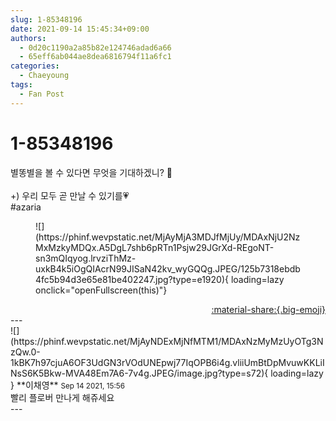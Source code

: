 ```yaml
---
slug: 1-85348196
date: 2021-09-14 15:45:34+09:00
authors:
  - 0d20c1190a2a85b82e124746adad6a66
  - 65eff6ab044ae8dea6816794f11a6fc1
categories:
  - Chaeyoung
tags:
  - Fan Post
---
```


# 1-85348196

<div class="post-container" markdown="1">
<div class="content-container md-sidebar__scrollwrap" markdown="1">

별똥별을 볼 수 있다면 무엇을 기대하겠니? 🌠<br><br>+) 우리 모두 곧 만날 수 있기를💗<br>\#azaria
<figure markdown="1">
![](https://phinf.wevpstatic.net/MjAyMjA3MDJfMjUy/MDAxNjU2NzMxMzkyMDQx.A5DgL7shb6pRTn1Psjw29JGrXd-REgoNT-sn3mQIqyog.lrvziThMz-uxkB4k5iOgQIAcrN99JISaN42kv_wyGQQg.JPEG/125b7318ebdb4fc5b94d3e65e81be402247.jpg?type=e1920){ loading=lazy onclick="openFullscreen(this)"}
</figure>


</div>
</div>

<div style="text-align: right;" markdown="1">
<a href="https://weverse.io/fromis9/fanpost/1-85348196" style="text-align: right;">:material-share:{.big-emoji}</a>
</div>
---

<div class="comments-container md-sidebar__scrollwrap" markdown="1">
<div class="comment" markdown="1">
<div class='id-container' markdown="1">
![](https://phinf.wevpstatic.net/MjAyNDExMjNfMTM1/MDAxNzMyMzUyOTg3NzQw.0-1kBK7h97cjuA6OF3UdGN3rVOdUNEpwj77IqOPB6i4g.vliiUmBtDpMvuwKKLiINsS6K5Bkw-MVA48Em7A6-7v4g.JPEG/image.jpg?type=s72){ loading=lazy }
**<span class="artist">이채영</span>** <small>Sep 14 2021, 15:56</small><br>
</div>
<div class='comment-body' markdown="1">
빨리 플로버 만나게 해쥬세요
</div>
</div>
</div>
---
